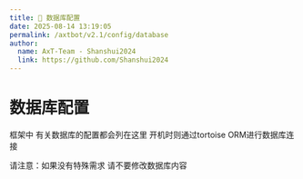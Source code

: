 ```yaml
---
title: 📖 数据库配置
date: 2025-08-14 13:19:05
permalink: /axtbot/v2.1/config/database
author:
  name: AxT-Team - Shanshui2024
  link: https://github.com/Shanshui2024
---
```


# 数据库配置
框架中 有关数据库的配置都会列在这里 开机时则通过tortoise ORM进行数据库连接

请注意：如果没有特殊需求 请不要修改数据库内容